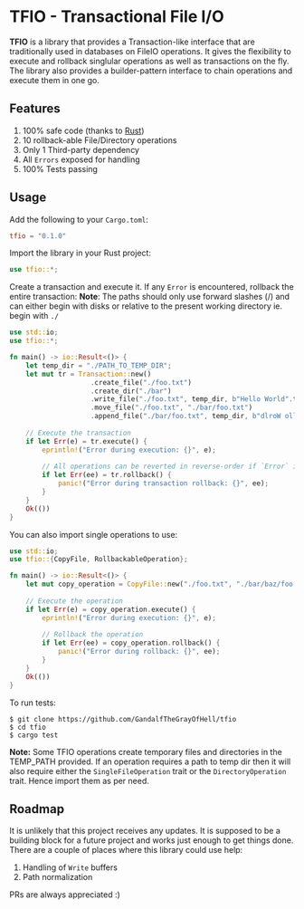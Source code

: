 # TFIO - Transactional File I/O

**TFIO** is a library that provides a Transaction-like interface that are traditionally used in databases on FileIO operations. It gives the flexibility to execute and rollback singlular operations as well as transactions on the fly. The library also provides a builder-pattern interface to chain operations and execute them in one go.

## Features
1) 100% safe code (thanks to [Rust](https://www.rust-lang.org/))
2) 10 rollback-able File/Directory operations
3) Only 1 Third-party dependency
4) All `Errors` exposed for handling
5) 100% Tests passing

## Usage
Add the following to your `Cargo.toml`:
```toml
tfio = "0.1.0"
```

Import the library in your Rust project:
```rust
use tfio::*;
```

Create a transaction and execute it. If any `Error` is encountered, rollback the entire transaction:
**Note**: The paths should only use forward slashes (/) and can either begin with disks or relative to the present working directory ie. begin with `./`
```rust
use std::io;
use tfio::*;

fn main() -> io::Result<()> {
	let temp_dir = "./PATH_TO_TEMP_DIR";
	let mut tr = Transaction::new()
					.create_file("./foo.txt")
					.create_dir("./bar")
					.write_file("./foo.txt", temp_dir, b"Hello World".to_vec())
					.move_file("./foo.txt", "./bar/foo.txt")
					.append_file("./bar/foo.txt", temp_dir, b"dlroW olleH".to_vec());
	
	// Execute the transaction
	if let Err(e) = tr.execute() {
		eprintln!("Error during execution: {}", e);
		
		// All operations can be reverted in reverse-order if `Error` is encountered
		if let Err(ee) = tr.rollback() {
			panic!("Error during transaction rollback: {}", ee);
		}
	}
	Ok(())
}
```

You can also import single operations to use:
```rust
use std::io;
use tfio::{CopyFile, RollbackableOperation};

fn main() -> io::Result<()> {
	let mut copy_operation = CopyFile::new("./foo.txt", "./bar/baz/foo.txt");
	
	// Execute the operation
	if let Err(e) = copy_operation.execute() {
		eprintln!("Error during execution: {}", e);
		
		// Rollback the operation
		if let Err(ee) = copy_operation.rollback() {
			panic!("Error during rollback: {}", ee);
		}
	}
	Ok(())
}
```

To run tests:
```shell
$ git clone https://github.com/GandalfTheGrayOfHell/tfio
$ cd tfio
$ cargo test
```

**Note:** Some TFIO operations create temporary files and directories in the TEMP_PATH provided. If an operation requires a path to temp dir then it will also require either the `SingleFileOperation` trait or the `DirectoryOperation` trait. Hence import them as per need.

## Roadmap
It is unlikely that this project receives any updates. It is supposed to be a building block for a future project and works just enough to get things done. There are a couple of places where this library could use help:
1) Handling of `Write` buffers
2) Path normalization

PRs are always appreciated :)